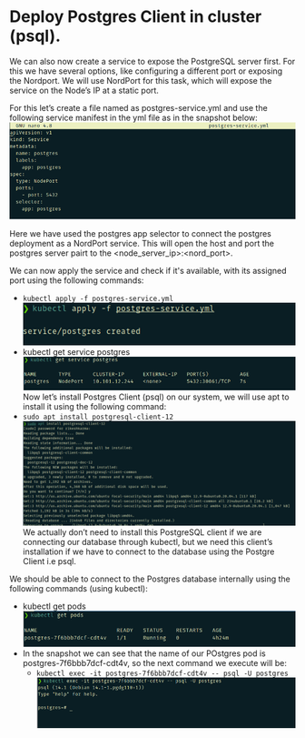# Deploy Postgres Client in cluster (psql).

We can also now create a service to expose the PostgreSQL server first. For this we have several options, like configuring a different port or exposing the Nordport. We will use NordPort for this task, which will expose the service on the Node’s IP at a static port.

For this let’s create a file named as postgres-service.yml and use the following service manifest in the yml file as in the snapshot below:<br/>
![postgres-service](https://github.com/LF-DevOps-Intern/6_2_opencontainerinitiative-robusgauli-rikeshkarma/blob/master/Qno2/snapshots/postgres-service.png)

Here we have used the postgres app selector to connect the postgres deployment as a NordPort service. This will open the host and port the postgres server pairt to the <node_server_ip>:<nord_port>.

We can now apply the service and check if it's available, with its assigned port using the following commands:
- `kubectl apply -f postgres-service.yml`<br/>
  ![post-gres service apply](https://github.com/LF-DevOps-Intern/6_2_opencontainerinitiative-robusgauli-rikeshkarma/blob/master/Qno2/snapshots/post-gres%20service%20apply.png)
- kubectl get service postgres<br/>
  ![postgres get service](https://github.com/LF-DevOps-Intern/6_2_opencontainerinitiative-robusgauli-rikeshkarma/blob/master/Qno2/snapshots/postgres%20get%20service.png)
Now let’s install Postgres Client (psql) on our system, we will use apt to install it using the following command:
- `sudo apt install postgresql-client-12`<br/>
  ![installing postgressql client](https://github.com/LF-DevOps-Intern/6_2_opencontainerinitiative-robusgauli-rikeshkarma/blob/master/Qno2/snapshots/installing%20postgresql%20client.png)
We actually don’t need to install this PostgreSQL client if we are connecting our database through kubectl, but we need this client’s installation if we have to connect to the database using the Postgre Client i.e psql.

We should be able to connect to the Postgres database internally using the following commands (using kubectl):
- kubectl get pods<br/>
  ![get pods](https://github.com/LF-DevOps-Intern/6_2_opencontainerinitiative-robusgauli-rikeshkarma/blob/master/Qno2/snapshots/get%20pods.png)
- In the snapshot we can see that the name of our POstgres pod is postgres-7f6bbb7dcf-cdt4v, so the next command we execute will be:
  - `kubectl exec -it postgres-7f6bbb7dcf-cdt4v -- psql -U postgres`<br/>
  ![connecting to our postgres pod](https://github.com/LF-DevOps-Intern/6_2_opencontainerinitiative-robusgauli-rikeshkarma/blob/master/Qno2/snapshots/connecting%20to%20our%20posrgre%20pod.png)